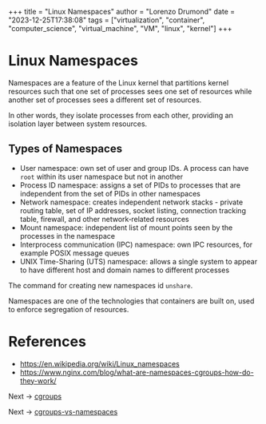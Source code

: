 +++
title = "Linux Namespaces"
author = "Lorenzo Drumond"
date = "2023-12-25T17:38:08"
tags = ["virtualization",  "container",  "computer_science",  "virtual_machine",  "VM",  "linux",  "kernel"]
+++


# Linux Namespaces
Namespaces are a feature of the Linux kernel that partitions kernel resources such that one set of processes sees one set of resources while another set of processes sees a different set of resources.

In other words, they isolate processes from each other, providing an isolation layer between system resources.

## Types of Namespaces
- User namespace: own set of user and group IDs. A process can have `root` within its user namespace but not in another
- Process ID namespace: assigns a set of PIDs to processes that are independent from the set of PIDs in other namespaces
- Network namespace: creates independent network stacks - private routing table, set of IP addresses, socket listing, connection tracking table, firewall, and other network‑related resources
- Mount namespace: independent list of mount points seen by the processes in the namespace
- Interprocess communication (IPC) namespace: own IPC resources, for example POSIX message queues
- UNIX Time-Sharing (UTS) namespace: allows a single system to appear to have different host and domain names to different processes

The command for creating new namespaces id `unshare`.

Namespaces are one of the technologies that containers are built on, used to enforce segregation of resources.

# References
- https://en.wikipedia.org/wiki/Linux_namespaces
- https://www.nginx.com/blog/what-are-namespaces-cgroups-how-do-they-work/

Next -> [cgroups](/wiki/cgroups/)

Next -> [cgroups-vs-namespaces](/wiki/cgroups-vs-namespaces/)
